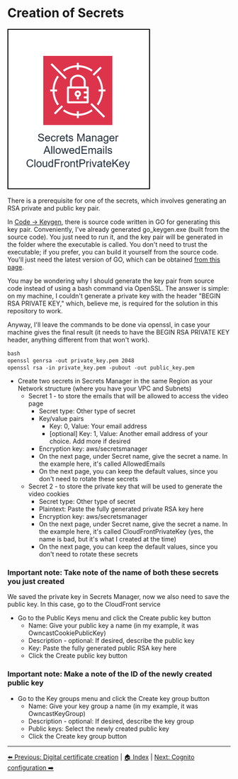 # Creation of Secrets
![Owncast-SecretsManager.drawio.svg](/Images/Owncast-SecretsManager.drawio.svg)

There is a prerequisite for one of the secrets, which involves generating an RSA private and public key pair.

In [Code -> Keygen](Code/Keygen), there is source code written in GO for generating this key pair. Conveniently, I've already generated go_keygen.exe (built from the source code). You just need to run it, and the key pair will be generated in the folder where the executable is called. You don't need to trust the executable; if you prefer, you can build it yourself from the source code. You'll just need the latest version of GO, which can be obtained [from this page](https://go.dev/doc/install).

You may be wondering why I should generate the key pair from source code instead of using a bash command via OpenSSL. The answer is simple: on my machine, I couldn't generate a private key with the header "BEGIN RSA PRIVATE KEY," which, believe me, is required for the solution in this repository to work.

Anyway, I'll leave the commands to be done via openssl, in case your machine gives the final result (it needs to have the BEGIN RSA PRIVATE KEY header, anything different from that won't work).

```
bash
openssl genrsa -out private_key.pem 2048
openssl rsa -in private_key.pem -pubout -out public_key.pem
```

- Create two secrets in Secrets Manager in the same Region as your Network structure (where you have your VPC and Subnets)
  - Secret 1 - to store the emails that will be allowed to access the video page
    - Secret type: Other type of secret
    - Key/value pairs
      - Key: 0, Value: Your email address
      - [optional] Key: 1, Value: Another email address of your choice. Add more if desired
    - Encryption key: aws/secretsmanager
    - On the next page, under Secret name, give the secret a name. In the example here, it's called AllowedEmails
    - On the next page, you can keep the default values, since you don't need to rotate these secrets
  - Secret 2 - to store the private key that will be used to generate the video cookies
    - Secret type: Other type of secret
    - Plaintext: Paste the fully generated private RSA key here
    - Encryption key: aws/secretsmanager
    - On the next page, under Secret name, give the secret a name. In the example here, it's called CloudFrontPrivateKey (yes, the name is bad, but it's what I created at the time)
    - On the next page, you can keep the default values, since you don't need to rotate these secrets

### Important note: Take note of the name of both these secrets you just created

We saved the private key in Secrets Manager, now we also need to save the public key. In this case, go to the CloudFront service

- Go to the Public Keys menu and click the Create public key button
  - Name: Give your public key a name (in my example, it was OwncastCookiePublicKey)
  - Description - optional: If desired, describe the public key
  - Key: Paste the fully generated public RSA key here
  - Click the Create public key button

### Important note: Make a note of the ID of the newly created public key

- Go to the Key groups menu and click the Create key group button
  - Name: Give your key group a name (in my example, it was OwncastKeyGroup)
  - Description - optional: If desired, describe the key group
  - Public keys: Select the newly created public key
  - Click the Create key group button

---
[⬅️ Previous: Digital certificate creation](08-Certificate.md) | [🏠 Index](../README.md) | [Next: Cognito configuration ➡️](10-Cognito.md)